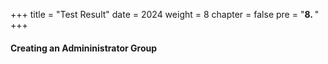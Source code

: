 +++
title = "Test Result"
date = 2024
weight = 8
chapter = false
pre = "<b>8. </b>"
+++

#### Creating an Admininistrator Group
